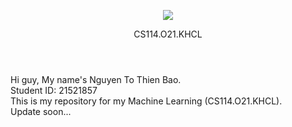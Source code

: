 <p align="center">
<img src ="https://www.uit.edu.vn/sites/vi/files/banner_uit.png">
</p>
<header align = "center"> CS114.O21.KHCL </header>

Hi guy, My name's Nguyen To Thien Bao. <br/>
Student ID: 21521857 <br/>
This is my repository for my Machine Learning (CS114.O21.KHCL). <br/>
Update soon...

